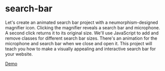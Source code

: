 # search-bar

Let's create an animated search bar project with a neumorphism-designed magnifier icon. Clicking the magnifier reveals a search bar and microphone.
A second click returns it to its original size. We'll use JavaScript to add and remove classes for different search bar sizes. 
There's an animation for the microphone and search bar when we close and open it.
This project will teach you how to make a visually appealing and interactive search bar for your website.

[Demo]()
